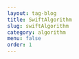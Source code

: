 ```yaml
---
layout: tag-blog
title: SwiftAlgorithm
slug: swiftAlgorithm
category: algorithm
menu: false
order: 1
---
```

